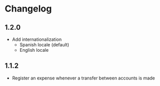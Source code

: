 # Changelog

## 1.2.0

* Add internationalization
  * Spanish locale (default)
  * English locale

## 1.1.2

* Register an expense whenever a transfer between accounts is made
